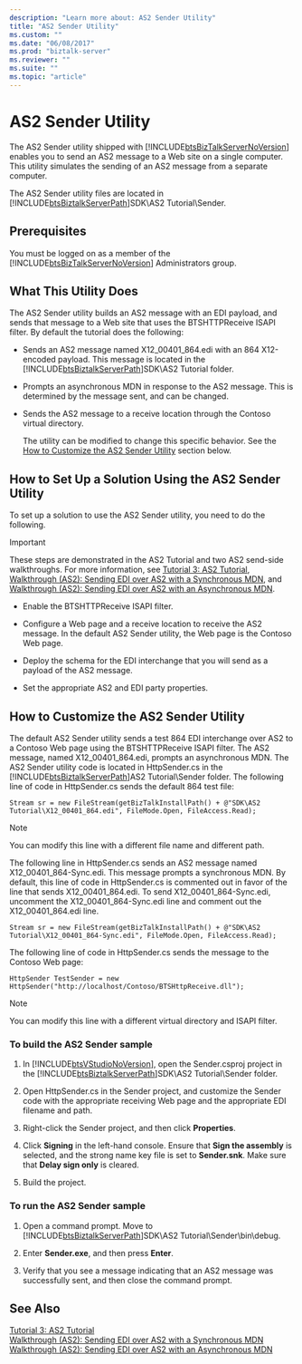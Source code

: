 ```yaml
---
description: "Learn more about: AS2 Sender Utility"
title: "AS2 Sender Utility"
ms.custom: ""
ms.date: "06/08/2017"
ms.prod: "biztalk-server"
ms.reviewer: ""
ms.suite: ""
ms.topic: "article"
---
```

# AS2 Sender Utility
The AS2 Sender utility shipped with [!INCLUDE[btsBizTalkServerNoVersion](../includes/btsbiztalkservernoversion-md.md)] enables you to send an AS2 message to a Web site on a single computer. This utility simulates the sending of an AS2 message from a separate computer.  
  
 The AS2 Sender utility files are located in [!INCLUDE[btsBiztalkServerPath](../includes/btsbiztalkserverpath-md.md)]SDK\AS2 Tutorial\Sender.  
  
## Prerequisites  
 You must be logged on as a member of the [!INCLUDE[btsBizTalkServerNoVersion](../includes/btsbiztalkservernoversion-md.md)] Administrators group.  
  
## What This Utility Does  
 The AS2 Sender utility builds an AS2 message with an EDI payload, and sends that message to a Web site that uses the BTSHTTPReceive ISAPI filter. By default the tutorial does the following:  
  
- Sends an AS2 message named X12_00401_864.edi with an 864 X12-encoded payload. This message is located in the [!INCLUDE[btsBiztalkServerPath](../includes/btsbiztalkserverpath-md.md)]SDK\AS2 Tutorial folder.  
  
- Prompts an asynchronous MDN in response to the AS2 message. This is determined by the message sent, and can be changed.  
  
- Sends the AS2 message to a receive location through the Contoso virtual directory.  
  
  The utility can be modified to change this specific behavior. See the [How to Customize the AS2 Sender Utility](../core/as2-sender-utility.md#BKMK_Custom) section below.  
  
## How to Set Up a Solution Using the AS2 Sender Utility  
 To set up a solution to use the AS2 Sender utility, you need to do the following.  
  
> [!IMPORTANT]
>  These steps are demonstrated in the AS2 Tutorial and two AS2 send-side walkthroughs. For more information, see [Tutorial 3: AS2 Tutorial](../core/tutorial-3-as2-tutorial.md), [Walkthrough (AS2): Sending EDI over AS2 with a Synchronous MDN](../core/walkthrough-as2-sending-edi-over-as2-with-a-synchronous-mdn.md), and [Walkthrough (AS2): Sending EDI over AS2 with an Asynchronous MDN](../core/walkthrough-as2-sending-edi-over-as2-with-an-asynchronous-mdn.md).  
  
-   Enable the BTSHTTPReceive ISAPI filter.  
  
-   Configure a Web page and a receive location to receive the AS2 message. In the default AS2 Sender utility, the Web page is the Contoso Web page.  
  
-   Deploy the schema for the EDI interchange that you will send as a payload of the AS2 message.  
  
-   Set the appropriate AS2 and EDI party properties.  
  
##  <a name="BKMK_Custom"></a> How to Customize the AS2 Sender Utility  
 The default AS2 Sender utility sends a test 864 EDI interchange over AS2 to a Contoso Web page using the BTSHTTPReceive ISAPI filter. The AS2 message, named X12_00401_864.edi, prompts an asynchronous MDN. The AS2 Sender utility code is located in HttpSender.cs in the [!INCLUDE[btsBiztalkServerPath](../includes/btsbiztalkserverpath-md.md)]AS2 Tutorial\Sender folder. The following line of code in HttpSender.cs sends the default 864 test file:  
  
```  
Stream sr = new FileStream(getBizTalkInstallPath() + @"SDK\AS2 Tutorial\X12_00401_864.edi", FileMode.Open, FileAccess.Read);  
```  
  
> [!NOTE]
>  You can modify this line with a different file name and different path.  
  
 The following line in HttpSender.cs sends an AS2 message named X12_00401_864-Sync.edi. This message prompts a synchronous MDN. By default, this line of code in HttpSender.cs is commented out in favor of the line that sends X12_00401_864.edi. To send X12_00401_864-Sync.edi, uncomment the X12_00401_864-Sync.edi line and comment out the X12_00401_864.edi line.  
  
```  
Stream sr = new FileStream(getBizTalkInstallPath() + @"SDK\AS2 Tutorial\X12_00401_864-Sync.edi", FileMode.Open, FileAccess.Read);  
```  
  
 The following line of code in HttpSender.cs sends the message to the Contoso Web page:  
  
```  
HttpSender TestSender = new HttpSender("http://localhost/Contoso/BTSHttpReceive.dll");  
```  
  
> [!NOTE]
>  You can modify this line with a different virtual directory and ISAPI filter.  
  
### To build the AS2 Sender sample  
  
1. In [!INCLUDE[btsVStudioNoVersion](../includes/btsvstudionoversion-md.md)], open the Sender.csproj project in the [!INCLUDE[btsBiztalkServerPath](../includes/btsbiztalkserverpath-md.md)]SDK\AS2 Tutorial\Sender folder.  
  
2. Open HttpSender.cs in the Sender project, and customize the Sender code with the appropriate receiving Web page and the appropriate EDI filename and path.  
  
3. Right-click the Sender project, and then click **Properties**.  
  
4. Click **Signing** in the left-hand console. Ensure that **Sign the assembly** is selected, and the strong name key file is set to **Sender.snk**. Make sure that **Delay sign only** is cleared.  
  
5. Build the project.  
  
### To run the AS2 Sender sample  
  
1. Open a command prompt. Move to [!INCLUDE[btsBiztalkServerPath](../includes/btsbiztalkserverpath-md.md)]SDK\AS2 Tutorial\Sender\bin\debug.  
  
2. Enter **Sender.exe**, and then press **Enter**.  
  
3. Verify that you see a message indicating that an AS2 message was successfully sent, and then close the command prompt.  
  
## See Also  
 [Tutorial 3: AS2 Tutorial](../core/tutorial-3-as2-tutorial.md)   
 [Walkthrough (AS2): Sending EDI over AS2 with a Synchronous MDN](../core/walkthrough-as2-sending-edi-over-as2-with-a-synchronous-mdn.md)   
 [Walkthrough (AS2): Sending EDI over AS2 with an Asynchronous MDN](../core/walkthrough-as2-sending-edi-over-as2-with-an-asynchronous-mdn.md)

